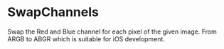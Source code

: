 # SwapChannels
Swap the Red and Blue channel for each pixel of the given image. From ARGB to ABGR which is suitable for iOS development.
